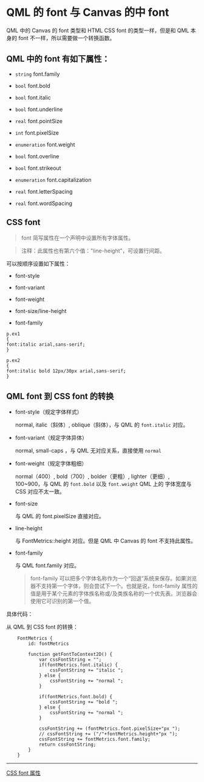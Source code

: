 # QML 的 font 与 Canvas 的中 font 

QML 中的 Canvas 的 font 类型和 HTML CSS font 的类型一样，但是和 QML 本身的 font 不一样，所以需要做一个转换函数。

## QML 中的 font 有如下属性：

+ `string` font.family

+ `bool` font.bold

+ `bool` font.italic

+ `bool` font.underline

+ `real` font.pointSize

+ `int` font.pixelSize

+ `enumeration` font.weight

+ `bool` font.overline

+ `bool` font.strikeout

+ `enumeration` font.capitalization

+ `real` font.letterSpacing

+ `real` font.wordSpacing

## CSS font

> font 简写属性在一个声明中设置所有字体属性。

> 注释：此属性也有第六个值："line-height"，可设置行间距。

可以按顺序设置如下属性：

+ font-style

+ font-variant

+ font-weight

+ font-size/line-height

+ font-family

```
p.ex1
{
font:italic arial,sans-serif;
}

p.ex2
{
font:italic bold 12px/30px arial,sans-serif;
}
```

## QML font 到 CSS font 的转换

+ font-style（规定字体样式）

    normal, italic（斜体）, oblique（斜体），与 QML 的 `font.italic` 对应。

+ font-variant（规定字体异体）

    normal, small-caps ，与 QML 无对应关系，直接使用 `normal`

+ font-weight（规定字体粗细）

    normal（400）, bold（700）, bolder（更粗）, lighter（更细）, 100~900，与 QML 的 `font.bold` 以及 `font.weight`  QML 上的 字体宽度与 CSS 对应不太一致。

+ font-size

    与 QML 的 font.pixelSize 直接对应。

+ line-height

    与 FontMetrics::height 对应。但是 QML 中 Canvas 的 font 不支持此属性。
     
+ font-family

    与 QML font.family 对应。

    > font-family 可以把多个字体名称作为一个“回退”系统来保存。如果浏览器不支持第一个字体，则会尝试下一个。也就是说，font-family 属性的值是用于某个元素的字体族名称或/及类族名称的一个优先表。浏览器会使用它可识别的第一个值。

具体代码：

从 QML 到 CSS font 的转换：

```
    FontMetrics {
        id: fontMetrics

        function getFontToContext2D() {
            var cssFontString = "";
            if(fontMetrics.font.italic) {
                cssFontString += "italic ";
            } else {
                cssFontString += "normal ";
            }

            if(fontMetrics.font.bold) {
                cssFontString += "bold ";
            } else {
                cssFontString += "normal ";
            }

            cssFontString += (fontMetrics.font.pixelSize+"px ");
            // cssFontString += ("/"+fontMetrics.height+"px ");
            cssFontString += fontMetrics.font.family;
            return cssFontString;
        }
    }
```

---

[CSS font 属性](http://www.w3school.com.cn/cssref/pr_font_font.asp)